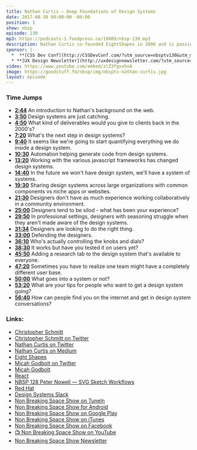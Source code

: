 ```yaml
---
title: Nathan Curtis — Deep Foundations of Design Systems
date: 2017-08-30 09:00:00 -06:00
position: 1
show: nbsp
episode: 130
mp3: https://podcasts-1.feedpress.co/10609/nbsp-130.mp3
description: Nathan Curtis co-founded EightShapes in 2006 and is passionate about interaction design, information architecture, and front-end development. He specializes in design systems consulting for teams large and small, regularly writing about and speaking at events worldwide. Co-hosting this week is Micah Godbolt, Senior Design Developer at Microsoft.
sponsor: |-
  *  **[CSS Dev Conf](http://CSSDevConf.com/?utm_source=nbsptv130&utm_medium=podcast&utm_campaign=cssdevconf2017)** — Conference dedicated to CSS and its super friend technologies like JavaScript, Sass, npm, and more. A limited supply of Early Bird Tickets now on sale. [Register now!](http://CSSDevConf.com/?utm_source=nbsptv130&utm_medium=podcast&utm_campaign=cssdevconf2017)
  * **[UX Design Newsletter](http://uxdesignnewsletter.com/?utm_source=nbsptv130&utm_medium=podcast&utm_campaign=uxdesignnewsletter)** — A weekly free newsletter containing a collection of tutorials, articles, and videos about front-end design and development, plus tips on how to bring better engagement to the multi-device world curated by Christopher Schmitt. [Sign up now!](http://uxdesignnewsletter.com/?utm_source=nbsptv130&utm_medium=podcast&utm_campaign=uxdesignnewsletter)
video: https://www.youtube.com/embed/zlZ3fgxxhxA
image: https://goodstuff.fm/nbsp/img/nbsptv-nathan-curtis.jpg
layout: episode
---
```


### Time Jumps

* **[2:44](http://goodstuff.fm/nbsp/#t=2:44)** An introduction to Nathan's background on the web.
* **[3:50](http://goodstuff.fm/nbsp/#t=3:50)** Design systems are just catching.
* **[4:50](http://goodstuff.fm/nbsp/#t=4:50)** What kind of deliverables would you give to clients back in the 2000's?
* **[7:20](http://goodstuff.fm/nbsp/#t=7:20)** What's the next step in design systems?
* **[9:40](http://goodstuff.fm/nbsp/#t=9:40)** It seems like we're going to start quantifying everything we do inside a design system.
* **[10:30](http://goodstuff.fm/nbsp/#t=10:30)** Automation helping generate code from design systems.
* **[13:20](http://goodstuff.fm/nbsp/#t=13:20)** Working with the various javascript frameworks has changed design systems.
* **[14:40](http://goodstuff.fm/nbsp/#t=14:40)** In the future we won't have design system, we'll have a system of systems.
* **[19:30](http://goodstuff.fm/nbsp/#t=19:30)** Sharing design systems across large organizations with common components vs niche apps or websites.
* **[21:30](http://goodstuff.fm/nbsp/#t=21:30)** Designers don't have as much experience working collaboratively in a community environment.
* **[25:00](http://goodstuff.fm/nbsp/#t=25:00)** Designers tend to be silod - what has been your experience?
* **[29:50](http://goodstuff.fm/nbsp/#t=29:50)** In professional settings, designers with seasoning struggle when they aren't made aware of the design systems.
* **[31:34](http://goodstuff.fm/nbsp/#t=31:34)** Designers are looking to do the right thing.
* **[33:00](http://goodstuff.fm/nbsp/#t=33:00)** Defending the designers.
* **[36:10](http://goodstuff.fm/nbsp/#t=36:10)** Who's actually controlling the knobs and dials?
* **[38:30](http://goodstuff.fm/nbsp/#t=38:30)** It works but have you tested it on users yet?
* **[45:50](http://goodstuff.fm/nbsp/#t=45:50)** Adding a research tab to the design system that's available to everyone.
* **[47:20](http://goodstuff.fm/nbsp/#t=47:20)** Sometimes you have to realize one team might have a completely different user base.
* **[50:00](http://goodstuff.fm/nbsp/#t=50:00)** What goes into a system or not?
* **[53:20](http://goodstuff.fm/nbsp/#t=53:20)** What are your tips for people who want to get a design system going?
* **[56:40](http://goodstuff.fm/nbsp/#t=56:40)** How can people find you on the internet and get in design system conversations?


### Links:

* [Christopher Schmitt](http://Christopher.org)
* [Christopher Schmitt on Twitter](https://twitter.com/teleject)
* [Nathan Curtis on Twitter](https://twitter.com/nathanacurtis)
* [Nathan Curtis on Medium](https://medium.com/@nathanacurtis)
* [Eight Shapes](http://www.eightshapes.com)
* [Micah Godbolt on Twitter](https://twitter.com/micahgodbolt)
* [Micah Godbolt](https://micahgodbolt.com)
* [React](https://facebook.github.io/react/)
* [NBSP 128 Peter Nowell — SVG Sketch Workflows](https://goodstuff.fm/nbsp/128)
* [Red Hat](https://www.redhat.com/)
* [Design Systems Slack](http://designsystems.herokuapp.com)
* [Non Breaking Space Show on TuneIn](http://tunein.com/radio/Non-Breaking-Space-Show-p885155/)
* [Non Breaking Space Show for Android](http://subscribeonandroid.com/feeds.goodstuff.fm/nbsp)
* [Non Breaking Space Show on Google Play](https://playmusic.app.goo.gl/?ibi=com.google.PlayMusic&isi=691797987&ius=googleplaymusic&link=https://play.google.com/music/m/Iw5ik6iwalo5vmda5rqyrotdney?t%3DNon_Breaking_Space_Show%26pcampaignid%3DMKT-na-all-co-pr-mu-pod-16)
* [Non Breaking Space Show on iTunes](https://itunes.apple.com/ca/podcast/non-breaking-space-show/id507162981?mt=2&ign-mpt=uo%3D4)
* [Non Breaking Space Show on Facebook](https://www.facebook.com/nbsptv)
* [📺 Non Breaking Space Show on YouTube](https://www.youtube.com/channel/UC--mqA75V3CM8hxId0l7e_g?sub_confirmation=1)
* [Non Breaking Space Show Newsletter](http://newsletter.nonbreakingspace.tv/)
